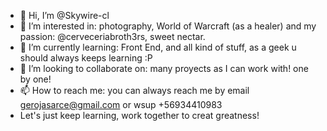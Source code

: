 - 👋 Hi, I’m @Skywire-cl
- 👀 I’m interested in: photography, World of Warcraft (as a healer) and my passion: @cerveceriabroth3rs, sweet nectar.
- 🌱 I’m currently learning: Front End, and all kind of stuff, as a geek u should always keeps learning :P
- 💞️ I’m looking to collaborate on: many proyects as I can work with! one by one!
- 📫 How to reach me: you can always reach me by email gerojasarce@gmail.com or wsup +56934410983
- Let's just keep learning, work together to creat greatness!

<!---
Skywire-cl/Skywire-cl is a ✨ special ✨ repository because its `README.md` (this file) appears on your GitHub profile.
You can click the Preview link to take a look at your changes.
--->
